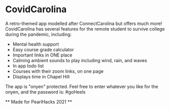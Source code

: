 # CovidCarolina

A retro-themed app modelled after ConnectCarolina but offers much more! CovidCarolina has several features for the remote student to survive college during the pandemic, including:

- Mental health support
- Easy course grade calculator
- Important links in ONE place
- Calming ambient sounds to play including wind, rain, and waves
- In app todo list
- Courses with their zoom links, on one page
- Displays time in Chapel Hill

The app is "onyen" protected. Feel free to enter whatever you like for the onyen, and the password is:
#goHeels

** Made for PearlHacks 2021 **
